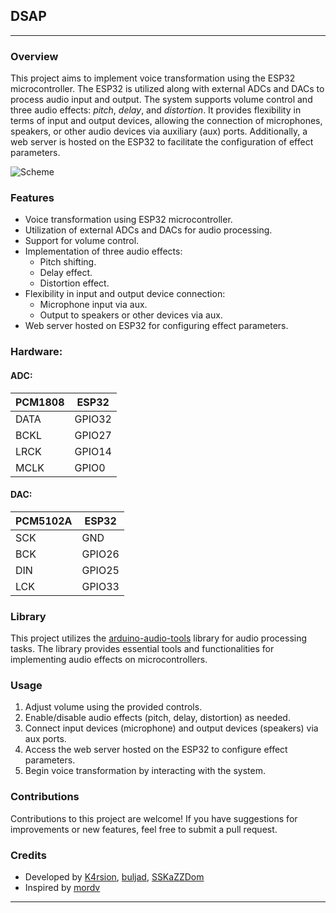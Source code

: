 ## **DSAP**

---

### Overview
This project aims to implement voice transformation using the ESP32 microcontroller. The ESP32 is utilized along with external ADCs and DACs to process audio input and output. The system supports volume control and three audio effects: _pitch_, _delay_, and _distortion_. It provides flexibility in terms of input and output devices, allowing the connection of microphones, speakers, or other audio devices via auxiliary (aux) ports. Additionally, a web server is hosted on the ESP32 to facilitate the configuration of effect parameters.

![Scheme](https://github.com/K4rsion/DSAP/assets/91548763/b9fe02f9-0df5-492d-94fc-c692bff07cd4)


### Features
- Voice transformation using ESP32 microcontroller.
- Utilization of external ADCs and DACs for audio processing.
- Support for volume control.
- Implementation of three audio effects:
  - Pitch shifting.
  - Delay effect.
  - Distortion effect.
- Flexibility in input and output device connection:
  - Microphone input via aux.
  - Output to speakers or other devices via aux.
- Web server hosted on ESP32 for configuring effect parameters.

### Hardware:

#### ADC:
| PCM1808 | ESP32
|-------|---------------
| DATA  | GPIO32
| BCKL  | GPIO27
| LRCK  | GPIO14
| MCLK  | GPIO0

#### DAC:
| PCM5102A | ESP32
|----------|---------------
| SCK      | GND
| BCK      | GPIO26
| DIN      | GPIO25
| LCK      | GPIO33


### Library
This project utilizes the [arduino-audio-tools](https://github.com/pschatzmann/arduino-audio-tools) library for audio processing tasks. The library provides essential tools and functionalities for implementing audio effects on microcontrollers.

### Usage
1. Adjust volume using the provided controls.
2. Enable/disable audio effects (pitch, delay, distortion) as needed.
3. Connect input devices (microphone) and output devices (speakers) via aux ports.
4. Access the web server hosted on the ESP32 to configure effect parameters.
5. Begin voice transformation by interacting with the system.

### Contributions
Contributions to this project are welcome! If you have suggestions for improvements or new features, feel free to submit a pull request.

### Credits
- Developed by [K4rsion](https://github.com/K4rsion), [buljad](https://github.com/buljad), [SSKaZZDom](https://github.com/SSKaZZDom)
- Inspired by [mordv](https://github.com/mordv)
---
